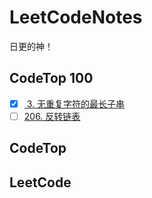 # LeetCodeNotes

日更的神！

## CodeTop 100

- [x] [ 3. 无重复字符的最长子串](https://leetcode.cn/problems/longest-substring-without-repeating-characters)
- [ ] [206. 反转链表](https://leetcode.cn/problems/reverse-linked-list)

## CodeTop

## LeetCode

